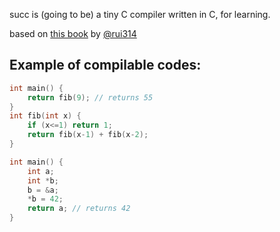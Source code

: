 succ is (going to be) a tiny C compiler written in C, for learning.

based on [this book](https://www.sigbus.info/compilerbook) by [@rui314](https://github.com/rui314)

## Example of compilable codes:

```c
int main() {
    return fib(9); // returns 55
}
int fib(int x) {
    if (x<=1) return 1;
    return fib(x-1) + fib(x-2);
}
```

```c
int main() {
    int a;
    int *b;
    b = &a;
    *b = 42;
    return a; // returns 42
}
```
